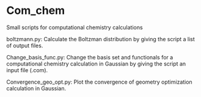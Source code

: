 # Com_chem
Small scripts for computational chemistry calculations

boltzmann.py: Calculate the Boltzman distribution by giving the script a list of output files.  

Change_basis_func.py: Change the basis set and functionals for a computational chemistry calculation in Gaussian by giving the script an input file (.com).

Convergence_geo_opt.py: Plot the convergence of geometry optimization calculation in Gaussian.

